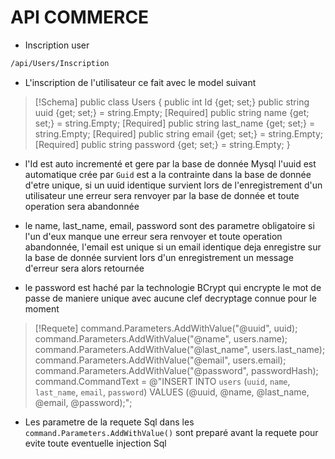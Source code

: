 # API COMMERCE

- Inscription user

```bash
/api/Users/Inscription
```

- L'inscription de l'utilisateur ce fait avec le model suivant 

> [!Schema]
> public class Users
> {
>    public int Id {get; set;}
>    public string uuid {get; set;} = string.Empty;
>    [Required]
>    public string name {get; set;} = string.Empty;
>    [Required]
>    public string last_name {get; set;} = string.Empty;
>    [Required]
>    public string email {get; set;} = string.Empty;
>    [Required]
>    public string password {get; set;} = string.Empty;
>}

- l'Id est auto incrementé et gere par la base de donnée Mysql l'uuid est automatique crée par `Guid` est a la contrainte dans la base de donnée d'etre unique,
si un uuid identique survient lors de l'enregistrement d'un utilisateur une erreur sera renvoyer par la base de donnée et toute operation sera abandonnée

- le name, last_name, email, password sont des parametre obligatoire si l'un d'eux manque une erreur sera renvoyer et toute operation abandonnée, l'email est unique
si un email identique deja enregistre sur la base de donnée survient lors d'un enregistrement un message d'erreur sera alors retournée 

- le password est haché par la technologie BCrypt qui encrypte le mot de passe de maniere unique avec aucune clef decryptage connue pour le moment

>[!Requete]
>    command.Parameters.AddWithValue("@uuid", uuid);
>    command.Parameters.AddWithValue("@name", users.name);
>    command.Parameters.AddWithValue("@last_name", users.last_name);
>    command.Parameters.AddWithValue("@email", users.email);
>    command.Parameters.AddWithValue("@password", passwordHash);
>   command.CommandText = @"INSERT INTO `users` (`uuid`, `name`, `last_name`, `email`, `password`) VALUES (@uuid, @name, @last_name, @email, @password);";

- Les parametre de la requete Sql dans les `command.Parameters.AddWithValue()` sont preparé avant la requete pour evite toute eventuelle injection Sql

